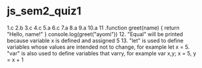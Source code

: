 # js_sem2_quiz1
1.c
2.b
3.c
4.c
5.a
6.c
7.a
8.a
9.a
10.a
11
.function greet(name)
{
    return "Hello, name!"
}
console.log(greet("ayomi"))
12.
"Equal"  will be printed because variable x is defined and assigned 5
13.
"let" is used to define variables whose values are intended not to change, for example let x = 5.
"var" is also used to define variables that varry, for example var x,y; x = 5, y = x + 1
